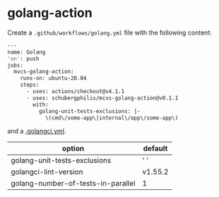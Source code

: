 # golang-action

Create a `.github/workflows/golang.yml` file with the following content:

```bash
---
name: Golang
'on': push
jobs:
  mvcs-golang-action:
    runs-on: ubuntu-20.04
    steps:
      - uses: actions/checkout@v4.1.1
      - uses: schubergphilis/mcvs-golang-action@v0.1.1
        with:
          golang-unit-tests-exclusions: |-
            \(cmd\/some-app\|internal\/app\/some-app\)
```

and a [.golangci.yml](https://golangci-lint.run/usage/configuration/).

| option                             | default |
| ---------------------------------- | ------- |
| golang-unit-tests-exclusions       | ' '     |
| golangci-lint-version              | v1.55.2 |
| golang-number-of-tests-in-parallel | 1       |
